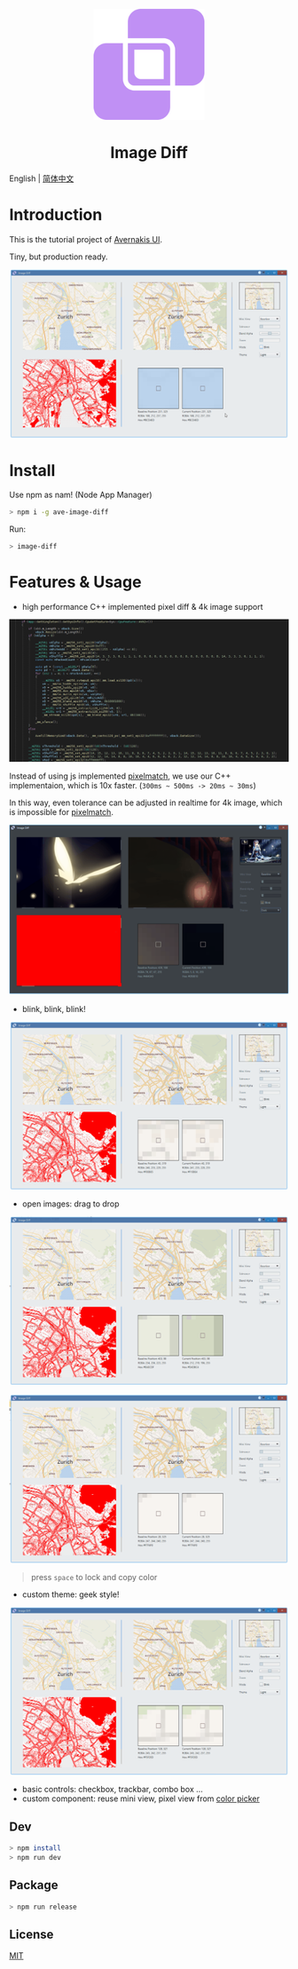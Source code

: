 <p align="center">
    <img width="200" src="./assets/compare.png">
</p>

<h1 align="center">Image Diff</h1>

English | [简体中文](./README_zh-cn.md)

# Introduction

This is the tutorial project of [Avernakis UI](https://qber-soft.github.io/Ave-Nodejs-Docs/).

Tiny, but production ready.

![view diff](./docs/images/view-diff.gif)

# Install

Use npm as nam! (Node App Manager)

```bash
> npm i -g ave-image-diff
```

Run:

```bash
> image-diff
```

# Features & Usage

-   high performance C++ implemented pixel diff & 4k image support

![cpp opt](./docs/images/cpp-opt.png)

Instead of using js implemented [pixelmatch](https://github.com/mapbox/pixelmatch), we use our C++ implementaion, which is 10x faster. (`300ms ~ 500ms -> 20ms ~ 30ms`)

In this way, even tolerance can be adjusted in realtime for 4k image, which is impossible for [pixelmatch](https://github.com/mapbox/pixelmatch).

![4k](./docs/images/4k.gif)

-   blink, blink, blink!

![blink](./docs/images/blink.gif)

-   open images: drag to drop

![drag-to-drop-1](./docs/images/drag-to-drop-1.gif)

![drag-to-drop-2](./docs/images/drag-to-drop-2.gif)

> press `space` to lock and copy color

-   custom theme: geek style!

![theme](./docs/images/theme-geek.gif)

-   basic controls: checkbox, trackbar, combo box ...
-   custom component: reuse mini view, pixel view from [color picker](https://github.com/rerender2021/ave-color-picker)

## Dev

```bash
> npm install
> npm run dev
```

## Package

```bash
> npm run release
```

## License

[MIT](./LICENSE)
